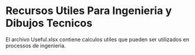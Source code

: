 # Recursos Utiles Para Ingenieria y Dibujos Tecnicos

El archivo Useful.xlsx contiene calculos utiles que pueden ser utilizados en processos de ingenieria. 